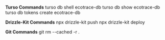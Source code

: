 **Turso Commands**
turso db shell ecotrace-db
turso db show ecotrace-db
turso db tokens create ecotrace-db


**Drizzle-Kit Commands**
npx drizzle-kit push
npx drizzle-kit deploy

**Git Commands**
git rm --cached -r .